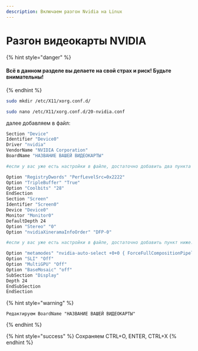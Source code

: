 ```yaml
---
description: Включаем разгон Nvidia на Linux
---
```


# Разгон видеокарты NVIDIA

{% hint style="danger" %}
#### Всё в данном разделе вы делаете на свой страх и риск! Будьте внимательны!
{% endhint %}

```bash
sudo mkdir /etc/X11/xorg.conf.d/
```

```bash
sudo nano /etc/X11/xorg.conf.d/20-nvidia.conf
```

далее добавляем в файл:

```bash
Section "Device"
Identifier "Device0"
Driver "nvidia"
VendorName "NVIDIA Corporation"
BoardName "НАЗВАНИЕ ВАШЕЙ ВИДЕОКАРТЫ"

#если у вас уже есть настройки в файле, достаточно добавить два пункта ниже.

Option "RegistryDwords" "PerfLevelSrc=0x2222"
Option "TripleBuffer" "True"
Option "Coolbits" "28"
EndSection
Section "Screen"
Identifier "Screen0"
Device "Device0"
Monitor "Monitor0"
DefaultDepth 24
Option "Stereo" "0"
Option "nvidiaXineramaInfoOrder" "DFP-0"

#если у вас уже есть настройки в файле, достаточно добавить пункт ниже.

Option "metamodes" "nvidia-auto-select +0+0 { ForceFullCompositionPipeline = On }"
Option "SLI" "Off"
Option "MultiGPU" "Off"
Option "BaseMosaic" "off"
SubSection "Display"
Depth 24
EndSubSection
EndSection
```

{% hint style="warning" %}
```
Редактируем BoardName "НАЗВАНИЕ ВАШЕЙ ВИДЕОКАРТЫ"
```
{% endhint %}

{% hint style="success" %}
Сохраняем CTRL+O, ENTER, CTRL+X
{% endhint %}
